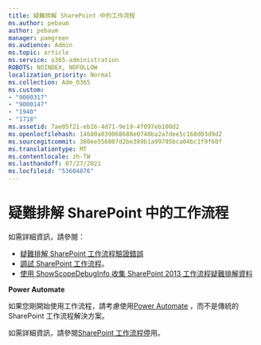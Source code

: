 ```yaml
---
title: 疑難排解 SharePoint 中的工作流程
ms.author: pebaum
author: pebaum
manager: pamgreen
ms.audience: Admin
ms.topic: article
ms.service: o365-administration
ROBOTS: NOINDEX, NOFOLLOW
localization_priority: Normal
ms.collection: Adm_O365
ms.custom:
- "9000317"
- "9000147"
- "1940"
- "1718"
ms.assetid: 7ae05f21-eb16-4d71-9e19-4f097eb100d2
ms.openlocfilehash: 14680a039068688e0740ba2a7dee5c168d03d9d2
ms.sourcegitcommit: 380ee556007d2be389b1a99795bca04bc1f9f60f
ms.translationtype: MT
ms.contentlocale: zh-TW
ms.lasthandoff: 07/27/2021
ms.locfileid: "53604876"
---
```

# <a name="troubleshoot-workflows-in-sharepoint"></a>疑難排解 SharePoint 中的工作流程

如需詳細資訊，請參閱：

- [疑難排解 SharePoint 工作流程驗證錯誤](/sharepoint/dev/general-development/troubleshooting-sharepoint-server-workflow-validation-errors-in-visio)
- [調試 SharePoint 工作流程](/sharepoint/dev/general-development/debugging-sharepoint-server-workflows)。
- [使用 ShowScopeDebugInfo 收集 SharePoint 2013 工作流程疑難排解資料](/sharepoint/troubleshoot/workflows/gather-workflow-data)

**Power Automate**

如果您剛開始使用工作流程，請考慮使用[Power Automate](/power-automate/modern-approvals) ，而不是傳統的 SharePoint 工作流程解決方案。

如需詳細資訊，請參閱[SharePoint 工作流程停](/alchemyinsights/sharepoint-workflows-retiring)用。
